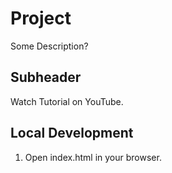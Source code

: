 # Project

Some Description?

## Subheader

Watch Tutorial on YouTube.

## Local Development

1. Open index.html in your browser. 
